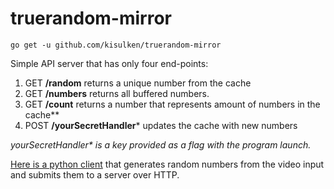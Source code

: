 # truerandom-mirror

```
go get -u github.com/kisulken/truerandom-mirror
```

Simple API server that has only four end-points:
1. GET **/random** returns a unique number from the cache
2. GET **/numbers** returns all buffered numbers.
3. GET **/count** returns a number that represents amount of numbers in the cache**
4. POST **/yourSecretHandler*** updates the cache with new numbers

_yourSecretHandler* is a key provided as a flag with the program launch._

[Here is a python client](https://github.com/kisulken/videorand) that generates random numbers from the video input
and submits them to a server over HTTP.
